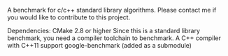 A benchmark for c/c++ standard library algorithms.
Please contact me if you would like to contribute to this project.

Dependencies:
CMake 2.8 or higher
Since this is a standard library benchmark, you need a compiler toolchain to benchmark.
A C++ compiler with C++11 support
google-benchmark (added as a submodule)
